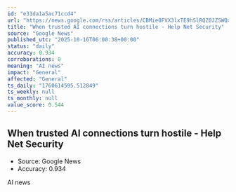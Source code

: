 ```yaml
---
id: "e31da1a5ac71ccd4"
url: "https://news.google.com/rss/articles/CBMie0FVX3lxTE9hSlRQZ0JZSWQxaTNmczdVSWF1V0V6TXF3TmxHNTlFVjVFZl80OGhYMDd1SzdtX2lMUUlSOXpMLWZla1pRRVB2YTN3Sl9wNGM0MUZkWjd4Uy1JUUY3WlpTeGU4dDAweUFGTjY4X3NXUmx3MjIzOEVFMjdTNA?oc=5"
title: "When trusted AI connections turn hostile - Help Net Security"
source: "Google News"
published_utc: "2025-10-16T06:00:38+00:00"
status: "daily"
accuracy: 0.934
corroborations: 0
meaning: "AI news"
impact: "General"
affected: "General"
ts_daily: "1760614595.512849"
ts_weekly: null
ts_monthly: null
value_score: 0.544
---
```

## When trusted AI connections turn hostile - Help Net Security

- Source: Google News
- Accuracy: 0.934

AI news
